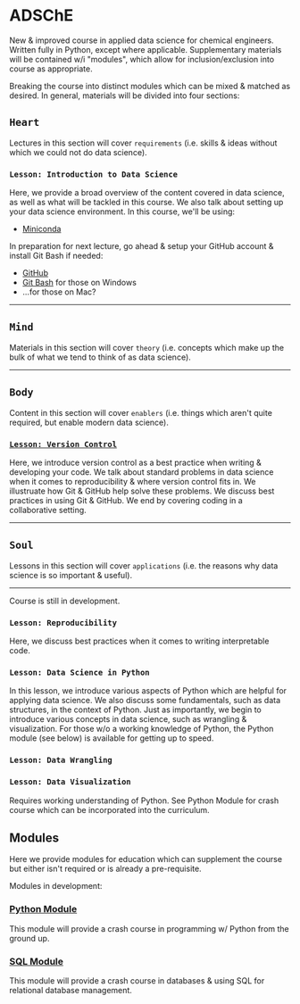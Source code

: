 # ADSChE
New & improved course in applied data science for chemical engineers. 
Written fully in Python, except where applicable. 
Supplementary materials will be contained w/i "modules", which allow for inclusion/exclusion into course as appropriate.

Breaking the course into distinct modules which can be mixed & matched as desired. 
In general, materials will be divided into four sections: 


## `Heart` 
Lectures in this section will cover `requirements` (i.e. skills & ideas without which we could not do data science). 

### `Lesson: Introduction to Data Science`
Here, we provide a broad overview of the content covered in data science, as well as what will be tackled in this course. 
We also talk about setting up your data science environment. In this course, we'll be using:
- [Miniconda](https://docs.conda.io/en/latest/miniconda.html)

In preparation for next lecture, go ahead & setup your GitHub account & install Git Bash if needed: 
- [GitHub](https://github.com/)
- [Git Bash](https://gitforwindows.org/) for those on Windows
- ...for those on Mac?
-----


## `Mind` 
Materials in this section will cover `theory` (i.e. concepts which make up the bulk of what we tend to think of as data science).

-----


## `Body` 
Content in this section will cover `enablers` (i.e. things which aren't quite required, but enable modern data science).

### [`Lesson: Version Control`](https://github.com/curtispmartin/Education/tree/master/ADSChE/Body/VersionControl)
Here, we introduce version control as a best practice when writing & developing your code. 
We talk about standard problems in data science when it comes to reproducibility & where version control fits in.
We illustruate how Git & GitHub help solve these problems. 
We discuss best practices in using Git & GitHub. 
We end by covering coding in a collaborative setting. 

-----


## `Soul` 
Lessons in this section will cover `applications` (i.e. the reasons why data science is so important & useful).

-----

Course is still in development. 



### `Lesson: Reproducibility`
Here, we discuss best practices when it comes to writing interpretable code. 


### `Lesson: Data Science in Python`
In this lesson, we introduce various aspects of Python which are helpful for applying data science. 
We also discuss some fundamentals, such as data structures, in the context of Python.
Just as importantly, we begin to introduce various concepts in data science, such as wrangling & visualization.
For those w/o a working knowledge of Python, the Python module (see below) is available for getting up to speed. 


### `Lesson: Data Wrangling`


### `Lesson: Data Visualization`


Requires working understanding of Python. 
See Python Module for crash course which can be incorporated into the curriculum.


## Modules
Here we provide modules for education which can supplement the course but either isn't required or is already a pre-requisite.

Modules in development:
### [Python Module](https://github.com/curtispmartin/Courses/tree/master/Working/Modules/Python)
This module will provide a crash course in programming w/ Python from the ground up. 

### [SQL Module](https://github.com/curtispmartin/Courses/tree/master/Working/Modules/SQL)
This module will provide a crash course in databases & using SQL for relational database management. 